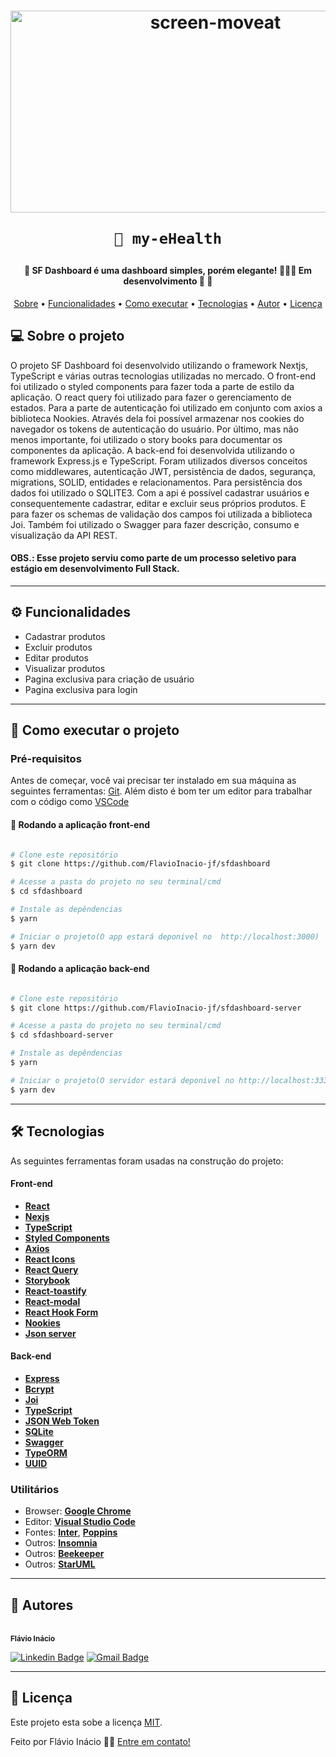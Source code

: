 <h1 align="center">
	<a data-flickr-embed="true" href="https://www.flickr.com/photos/193310286@N05/51275486470/in/dateposted-public/" title="screen-moveat">
	<img 	src="https://i.imgur.com/dKngYAm.png" width="640" height="323" alt="screen-moveat"></a>
	
	🏥 my-eHealth
</h1>


<h4 align="center"> 
	🚧  SF Dashboard é uma dashboard simples, porém elegante! 👨🏾‍💻 Em desenvolvimento 🚀 🚧
</h4>

<p align="center">
 <a href="#-sobre-o-projeto">Sobre</a> •
 <a href="#-funcionalidades">Funcionalidades</a> • 
 <a href="#-como-executar-o-projeto">Como executar</a> • 
 <a href="#-tecnologias">Tecnologias</a> • 
 <a href="#-autor">Autor</a> • 
 <a href="#user-content--licença">Licença</a>
</p>


## 💻 Sobre o projeto

O projeto SF Dashboard foi desenvolvido utilizando o framework Nextjs, TypeScript e várias outras tecnologias utilizadas no mercado. O front-end foi utilizado o styled components para fazer toda a parte de estilo da aplicação. O react query foi utilizado para fazer o gerenciamento de estados. Para a parte de autenticação foi utilizado em conjunto com axios a biblioteca Nookies. Através dela foi possível armazenar nos cookies do navegador os tokens de autenticação do usuário. Por último, mas não menos importante, foi utilizado o story books para documentar os componentes da aplicação. A back-end foi desenvolvida utilizando o framework Express.js e TypeScript. Foram utilizados diversos conceitos como middlewares, autenticação JWT, persistência de dados, segurança, migrations, SOLID, entidades e relacionamentos. Para persistência dos dados foi utilizado o SQLITE3. Com a api é possível cadastrar usuários e consequentemente cadastrar, editar e excluir seus próprios produtos. E para fazer os schemas de validação dos campos foi utilizada a biblioteca Joi. Também foi utilizado o Swagger para fazer descrição, consumo e visualização da API REST.

#### OBS.: Esse projeto serviu como parte de um processo seletivo para estágio em desenvolvimento Full Stack.
---

## ⚙️ Funcionalidades

- Cadastrar produtos
- Excluir produtos
- Editar produtos
- Visualizar produtos
- Pagina exclusiva para criação de usuário
- Pagina exclusiva para login
---



## 🚀 Como executar o projeto


### Pré-requisitos

Antes de começar, você vai precisar ter instalado em sua máquina as seguintes ferramentas:
[Git](https://git-scm.com). 
Além disto é bom ter um editor para trabalhar com o código como [VSCode](https://code.visualstudio.com/)


#### 🧭 Rodando a aplicação front-end 
```bash

# Clone este repositório
$ git clone https://github.com/FlavioInacio-jf/sfdashboard

# Acesse a pasta do projeto no seu terminal/cmd
$ cd sfdashboard

# Instale as depêndencias
$ yarn 

# Iniciar o projeto(O app estará deponivel no  http://localhost:3000)
$ yarn dev
```


#### 🧭 Rodando a aplicação back-end 
```bash

# Clone este repositório
$ git clone https://github.com/FlavioInacio-jf/sfdashboard-server

# Acesse a pasta do projeto no seu terminal/cmd
$ cd sfdashboard-server

# Instale as depêndencias
$ yarn 

# Iniciar o projeto(O servidor estará deponivel no http://localhost:3333 e a documentação da api estará disponivel no endereço http://localhost:3333/docs)
$ yarn dev
```
---

## 🛠 Tecnologias

As seguintes ferramentas foram usadas na construção do projeto:

#### **Front-end** 
- **[React](https://pt-br.reactjs.org/)**
- **[Nexjs](https://nextjs.org/)**
- **[TypeScript](https://www.typescriptlang.org/)**
- **[Styled Components](https://styled-components.com/)**
- **[Axios](https://axios-http.com/docs/intro)**
- **[React Icons](https://react-icons.github.io/react-icons/)**
- **[React Query](https://react-query.tanstack.com/)**
- **[Storybook](https://storybook.js.org/)**
- **[React-toastify](https://storybook.js.org/)**
- **[React-modal](https://www.npmjs.com/package/react-modal)**
- **[React Hook Form](https://react-hook-form.com/)**
- **[Nookies](https://www.npmjs.com/package/nookies)**
- **[Json server](https://www.npmjs.com/package/json-server)**



#### **Back-end** 
- **[Express](https://expressjs.com/pt-br/)**
- **[Bcrypt](https://www.npmjs.com/package/bcrypt)**
- **[Joi](https://www.npmjs.com/package/joi)**
- **[TypeScript](https://www.typescriptlang.org/)**
- **[JSON Web Token](https://jwt.io/)**
- **[SQLite](https://www.npmjs.com/package/sqlite3)**
- **[Swagger](https://swagger.io/)**
- **[TypeORM](https://typeorm.io/)**
- **[UUID](https://www.npmjs.com/package/uuid)**

### **Utilitários**

-   Browser: **[Google Chrome](https://www.google.com/intl/pt-BR/chrome/)**
-   Editor:  **[Visual Studio Code](https://code.visualstudio.com/)** 
-   Fontes:  **[Inter](https://fonts.google.com/specimen/Inter)**,  **[Poppins](https://fonts.google.com/specimen/Poppins)**
-   Outros:  **[Insomnia](https://insomnia.rest/download)**
-   Outros:  **[Beekeeper](https://www.beekeeperstudio.io/)**
-   Outros:  **[StarUML](https://staruml.io/)**


---


## 🦸 Autores

 <br />
 <sub><b>Flávio Inácio</b></sub>
 <br />

[![Linkedin Badge](https://img.shields.io/badge/-Flávio-blue?style=flat-square&logo=Linkedin&logoColor=white&link=https://www.linkedin.com/in/fl%C3%A1vio-in%C3%A1cio/)](https://www.linkedin.com/in/fl%C3%A1vio-in%C3%A1cio/) 
[![Gmail Badge](https://img.shields.io/badge/-jflavioinacio22@gmail.com-c14438?style=flat-square&logo=Gmail&logoColor=white&link=mailto:jflavioinacio@gmail.com)](mailto:jflavioinacio22@gmail.com)

---

## 📝 Licença

Este projeto esta sobe a licença [MIT](./LICENSE).

Feito por Flávio Inácio 👋🏽 [Entre em contato!](https://www.linkedin.com/in/fl%C3%A1vio-in%C3%A1cio/)

